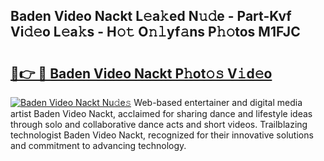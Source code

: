 ## Baden Video Nackt L𝚎a𝚔ed N𝚞𝚍e - Part-Kvf Vi𝚍𝚎o L𝚎a𝚔s - H𝚘𝚝 O𝚗𝚕yf𝚊ns P𝚑𝚘tos M1FJC

# <h2><a href="http://kf0xmgw.oniu.top/?m=Baden+Video+Nackt">🔗👉 🔴 Baden Video Nackt P𝚑ot𝚘𝚜 V𝚒d𝚎o</a></h2>

[![Baden Video Nackt Nu𝚍e𝚜](https://i.imgur.com/0qMVB7G.gif)](http://kf0xmgw.oniu.top/?m=Baden+Video+Nackt)
Web-based entertainer and digital media artist Baden Video Nackt, acclaimed for sharing dance and lifestyle ideas through solo and collaborative dance acts and short videos. Trailblazing technologist Baden Video Nackt, recognized for their innovative solutions and commitment to advancing technology.  
